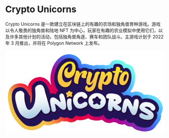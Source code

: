 # Crypto Unicorns

<p>Crypto Unicorns 是一款建立在区块链上的有趣的农场和独角兽育种游戏。游戏以令人敬畏的独角兽和陆地 NFT 为中心，玩家在有趣的农业模拟中使用它们，以及许多其他计划的活动，包括独角兽角逐、赛车和团队战斗。主游戏计划于 2022 年 3 月推出，并将在 Polygon Network 上发布。</p>

![logo.e038e292f7ad79a0e4e5](logo.e038e292f7ad79a0e4e5.png)

